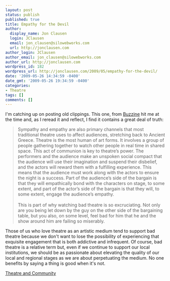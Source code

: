```yaml
---
layout: post
status: publish
published: true
title: Empathy for the Devil
author:
  display_name: Jon Clausen
  login: JClausen
  email: jon_clausen@silowebworks.com
  url: http://jonclausen.com
author_login: JClausen
author_email: jon_clausen@silowebworks.com
author_url: http://jonclausen.com
wordpress_id: 182
wordpress_url: http://jonclausen.com/2009/05/empathy-for-the-devil/
date: '2009-05-26 14:34:59 -0400'
date_gmt: '2009-05-26 19:34:59 -0400'
categories:
- Theatre
tags: []
comments: []
---
```

<p>I'm catching up on posting old clippings.  This one, from <a href="http://www.buzzine.com/2008/11/empathy-for-the-devil/">Buzzine</a> hit me at the time and, as I reread it and reflect, I find it contains a great deal of truth:</p>
<blockquote cite="http://www.buzzine.com/2008/11/empathy-for-the-devil/"><p>
Sympathy and empathy are also primary channels that most traditional theatre uses to affect audiences, stretching back to Ancient Greece. Theatre is the most human of art forms. It involves a group of people gathering together to watch other people in real time in shared space. This act of communion is key to theatre’s power. The performers and the audience make an unspoken social compact that the audience will use their imagination and suspend their disbelief, and the actors will reward them with a fulfilling experience. This means that the audience must work along with the actors to ensure the night is a success. Part of the audience’s side of the bargain is that they will empathically bond with the characters on stage, to some extent, and part of the actor’s side of the bargain is that they will, to some extent, engage the audience’s empathy.<br/><br/>This is part of why watching bad theatre is so excruciating. Not only are you being let down by the guy on the other side of the bargaining table, but you also, on some level, feel bad for him that he and the show around him are failing so miserably.
</p></blockquote>
<p>Those of us who love theatre as an artistic medium tend to support bad theatre because we don't want to lose the possibility of experiencing that exquisite engagement that is both addictive and infrequent.  Of course, bad theatre is a relative term but, even if we continue to support our local institutions, we should be as passionate about elevating the quality of our local and regional stages as we are about perpetuating the medium.  No one benefits by saying a thing is good when it's not.</p>
<div class="posttagsblock"><a href="http://technorati.com/tag/Theatre%20and%20Community" rel="tag">Theatre and Community</a></div>
